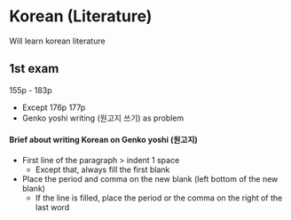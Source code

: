 # Korean (Literature)

Will learn korean literature

## 1st exam

155p - 183p

 - Except 176p 177p
 - Genko yoshi writing (원고지 쓰기) as problem

#### Brief about writing Korean on Genko yoshi (원고지)

 - First line of the paragraph > indent 1 space
   - Except that, always fill the first blank
 - Place the period and comma on the new blank (left bottom of the new blank)
   - If the line is filled, place the period or the comma on the right of the last word
